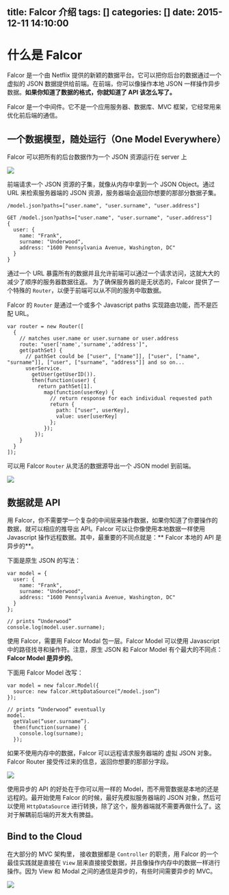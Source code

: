 title: Falcor 介绍
tags: []
categories: []
date: 2015-12-11 14:10:00
---
# 什么是 Falcor

Falcor 是一个由 Netflix 提供的新颖的数据平台。它可以把你后台的数据通过一个虚拟的 JSON 数据提供给前端。在前端，你可以像操作本地 JSON 一样操作异步数据。**如果你知道了数据的格式，你就知道了 API 该怎么写了。**

Falcor 是一个中间件。它不是一个应用服务器、数据库、MVC 框架，它经常用来优化前后端的通信。

## 一个数据模型，随处运行（One Model Everywhere）

Falcor 可以把所有的后台数据作为一个 JSON 资源运行在 server 上

![](https://netflix.github.io/falcor/documentation/network-diagram.png)

前端请求一个 JSON 资源的子集，就像从内存中拿到一个 JSON Object。通过 URL 来检索服务器端的 JSON 资源，服务器端会返回你想要的那部分数据子集。

```
/model.json?paths=["user.name", "user.surname", "user.address"]

GET /model.json?paths=["user.name", "user.surname", "user.address"]
{
  user: {
    name: "Frank",
    surname: "Underwood",
    address: "1600 Pennsylvania Avenue, Washington, DC"
  }
}
```

通过一个 URL 暴露所有的数据并且允许前端可以通过一个请求访问，这就大大的减少了顺序的服务器数据往返。
为了确保服务器的是无状态的，Falcor 提供了一个特殊的 `Router`，以便于前端可以从不同的服务中取数据。

Falcor 的 `Router` 是通过一个或多个 Javascript paths 实现路由功能，而不是匹配 URL。

```
var router = new Router([
  {
    // matches user.name or user.surname or user.address
    route: "user['name','surname','address']",
    get(pathSet) {
      // pathSet could be ["user", ["name"]], ["user", ["name", "surname"]], ["user", ["surname", "address"]] and so on...
      userService.
        getUser(getUserID()).
        then(function(user) {
          return pathSet[1].
            map(function(userKey) {
              // return response for each individual requested path
              return {
                path: ["user", userKey],
                value: user[userKey]
              };
            });
         });
    }
  }
]);
```


可以用 Falcor `Router` 从灵活的数据源导出一个 JSON model 到前端。

![](https://netflix.github.io/falcor/images/services-diagram.png)

## 数据就是 API

用 Falcor，你不需要学一个复杂的中间层来操作数据，如果你知道了你要操作的数据，就可以相应的推导出 API。Falcor 可以让你像使用本地数据一样使用 Javascript 操作远程数据。其中，最重要的不同点就是：** Falcor 本地的 API 是异步的**。

下面是原生 JSON 的写法：

```
var model = {
  user: {
    name: "Frank",
    surname: "Underwood",
    address: "1600 Pennsylvania Avenue, Washington, DC"
  }
};

// prints “Underwood”
console.log(model.user.surname);
```

使用 Falcor，需要用 Falcor Modal 包一层。Falcor Model 可以使用 Javascript 中的路径找寻和操作符。注意，原生 JSON 和 Falcor Model 有个最大的不同点：**Falcor Model 是异步的**。

下面用 Falcor Model 改写：

```
var model = new falcor.Model({
  source: new falcor.HttpDataSource(“/model.json”)
});

// prints “Underwood” eventually
model.
  getValue(“user.surname”).
  then(function(surname) {
    console.log(surname);
  });
```

如果不使用内存中的数据，Falcor 可以远程请求服务器端的 虚拟 JSON 对象。Falcor Router 接受传过来的信息，返回你想要的那部分字段。

![](https://netflix.github.io/falcor/images/falcor-end-to-end.png)

使用异步的 API 的好处在于你可以用一样的 Model，而不用管数据是本地的还是远程的。最开始使用 Falcor 的时候，最好先模拟服务器端的 JSON 对象，然后可以使用 `HttpDataSource` 进行转换，除了这个，服务器端就不需要再做什么了。这对于解耦前后端的开发大有脾益。

## Bind to the Cloud

在大部分的 MVC 架构里， 接收数据都是 `Controller` 的职责，用 Falcor 的一个最佳实践就是直接在 `View` 层来直接接受数据，并且像操作内存中的数据一样进行操作。因为 View 和 Modal 之间的通信是异步的，有些时间需要异步的 MVC。

![](https://netflix.github.io/falcor/images/async-mvc.png)
